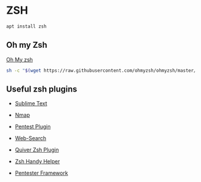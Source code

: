 # ZSH

```bash
apt install zsh
```

## Oh my Zsh

[Oh My zsh](https://ohmyz.sh/)

```bash
sh -c "$(wget https://raw.githubusercontent.com/ohmyzsh/ohmyzsh/master/tools/install.sh -O -)"

```

## Useful zsh plugins

- [Sublime Text](https://github.com/ohmyzsh/ohmyzsh/tree/master/plugins/sublime)

- [Nmap](https://github.com/ohmyzsh/ohmyzsh/tree/master/plugins/nmap)

- [Pentest Plugin](https://github.com/jhwohlgemuth/zsh-pentest)

- [Web-Search](https://github.com/ohmyzsh/ohmyzsh/tree/master/plugins/web-search)

- [Quiver Zsh Plugin](https://github.com/stevemcilwain/quiver)

- [Zsh Handy Helper](https://github.com/jhwohlgemuth/zsh-handy-helpers)

- [Pentester Framework](https://github.com/trustedsec/ptf)
